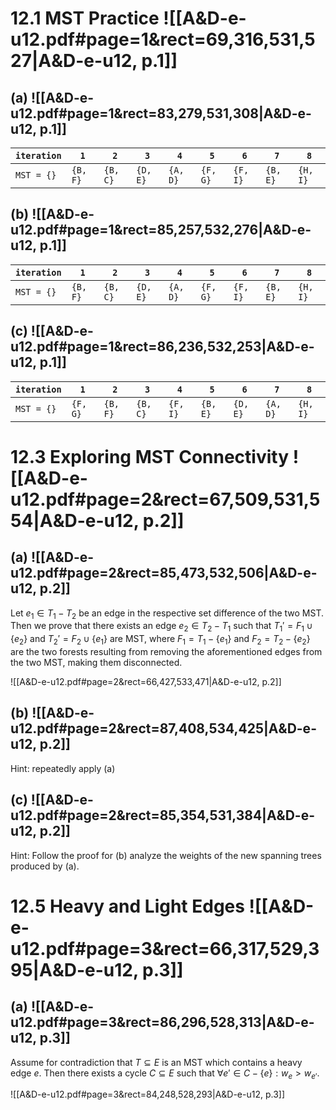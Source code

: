 

# 12.1		MST Practice ![[A&D-e-u12.pdf#page=1&rect=69,316,531,527|A&D-e-u12, p.1]]

## (a) ![[A&D-e-u12.pdf#page=1&rect=83,279,531,308|A&D-e-u12, p.1]]

| `iteration` | `1`      | `2`      | `3`      | `4`      | `5`      | `6`      | `7`      | `8`      |
| ----------- | -------- | -------- | -------- | -------- | -------- | -------- | -------- | -------- |
| `MST = {}`  | `{B, F}` | `{B, C}` | `{D, E}` | `{A, D}` | `{F, G}` | `{F, I}` | `{B, E}` | `{H, I}` |

## (b) ![[A&D-e-u12.pdf#page=1&rect=85,257,532,276|A&D-e-u12, p.1]]

| `iteration` | `1`      | `2`      | `3`      | `4`      | `5`      | `6`      | `7`      | `8`      |
| ----------- | -------- | -------- | -------- | -------- | -------- | -------- | -------- | -------- |
| `MST = {}`  | `{B, F}` | `{B, C}` | `{D, E}` | `{A, D}` | `{F, G}` | `{F, I}` | `{B, E}` | `{H, I}` |

## (c) ![[A&D-e-u12.pdf#page=1&rect=86,236,532,253|A&D-e-u12, p.1]]

| `iteration` | `1`      | `2`      | `3`      | `4`      | `5`      | `6`      | `7`      | `8`      |
| ----------- | -------- | -------- | -------- | -------- | -------- | -------- | -------- | -------- |
| `MST = {}`  | `{F, G}` | `{B, F}` | `{B, C}` | `{F, I}` | `{B, E}` | `{D, E}` | `{A, D}` | `{H, I}` |


# 12.3		Exploring MST Connectivity ![[A&D-e-u12.pdf#page=2&rect=67,509,531,554|A&D-e-u12, p.2]]


## (a) ![[A&D-e-u12.pdf#page=2&rect=85,473,532,506|A&D-e-u12, p.2]]

Let $e_{1} \in T_{1} - T_{2}$ be an edge in the respective set difference of the two MST. Then we prove that there exists an edge $e_{2} \in T_{2} - T_{1}$ such that $T_{1}' = F_{1} \cup \{ e_{2} \}$ and $T_{2}' = F_{2} \cup \{  e_{1} \}$ are MST, where $F_{1} = T_{1} - \{ e_{1} \}$ and $F_{2} = T_{2} - \{ e_{2} \}$ are the two forests resulting from removing the aforementioned edges from the two MST, making them disconnected.








![[A&D-e-u12.pdf#page=2&rect=66,427,533,471|A&D-e-u12, p.2]]
## (b) ![[A&D-e-u12.pdf#page=2&rect=87,408,534,425|A&D-e-u12, p.2]]

Hint: repeatedly apply (a)


## (c) ![[A&D-e-u12.pdf#page=2&rect=85,354,531,384|A&D-e-u12, p.2]]

Hint: Follow the proof for (b) analyze the weights of the new spanning trees produced by (a).




# 12.5		Heavy and Light Edges ![[A&D-e-u12.pdf#page=3&rect=66,317,529,395|A&D-e-u12, p.3]]

## (a) ![[A&D-e-u12.pdf#page=3&rect=86,296,528,313|A&D-e-u12, p.3]]

Assume for contradiction that $T \subseteq E$ is an MST which contains a heavy edge $e$. Then there exists a cycle $C \subseteq E$ such that $\forall e' \in C - \{ e \} : w_{e} > w_{e'}$. 


![[A&D-e-u12.pdf#page=3&rect=84,248,528,293|A&D-e-u12, p.3]]



